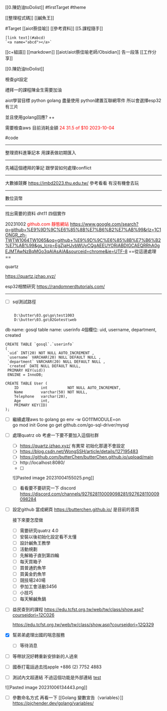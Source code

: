 [[0.陳奶油toDolist]]
#firstTarget
#theme 

[[整理程式碼]]
[[鹹魚王]]

#Target 
[[aiot蔡佳喻]]
[[參考資料]]
[[5.課程隨手]]


```
[link text](#abcd)
`<a name="abcd"></a>`
```
[[c+組語]]
[[markdown]]
[[aiot/aiot蔡佳喻老師/Obsidian]]
告一段落
[[工作分享]]


[[0.陳奶油toDolist]]

檢查git設定

禮拜一的課程陳金生需要加油

aiot學習目標
python
golang
盡量使用 python建置互聯網零件
所以會選擇esp32 有三片

並且使用golang回應?
++

需要檢查aws 目前消耗金額
<font color=red>24</font>
<font color=red>31.5 of $10 2023-10-04</font>


#code

-------------------------
整理資料進筆記本
用課表做初期匯入

------------------
先補這個禮拜的筆記
跟學習如何處理conflict

------------------------------------
大數據競賽
https://imbd2023.thu.edu.tw/
參考看看 有沒有機會去玩

----------------------
數位貨幣
****

找出需要的資料
dht11 四個實作
<a name="abcd"></a>


20231002
<font color= red>
github.com 靜態網站</font>
https://www.google.com/search?q=github+%E9%9D%9C%E6%85%8B%E7%B6%B2%E7%AB%99&rlz=1C1ONGR_zh-TWTW1064TW1065&oq=github+%E9%9D%9C%E6%85%8B%E7%B6%B2%E7%AB%99&gs_lcrp=EgZjaHJvbWUyCQgAEEUYORiABDIGCAEQRRhA0gEJMTAwNzBqMGo3qAIAsAIA&sourceid=chrome&ie=UTF-8
==從這邊處理==




quartz

https://quartz.jzhao.xyz/

esp32相關研究
https://randomnerdtutorials.com/

-------------------

- [ ] sql測試路徑
```

	D:\butter\03.go\go\test1003
	D:\butter\03.go\02Gotest\web
```
db name: gosql
table name: userinfo
4個欄位: uid, username, department, created
```mysql
CREATE TABLE `gosql`.`userinfo` 
( 
 `uid` INT(20) NOT NULL AUTO_INCREMENT ,
 `username` VARCHAR(20) NULL DEFAULT NULL ,
 `department` VARCHAR(20) NULL DEFAULT NULL ,
 `created` DATE NULL DEFAULT NULL,
 PRIMARY KEY(uid)) 
 ENGINE = InnoDB;

CREATE TABLE User (
    ID          int         NOT NULL AUTO_INCREMENT,
    Name        varchar(50) NOT NULL,
    Telephone   varchar(20),
    Age         int,
    PRIMARY KEY(ID)
);
```

- [ ] 繼續處理aws to golang
	 go env -w GO111MODULE=on      
	 go mod init Gone
	 go get github.com/go-sql-driver/mysql
- [ ] 處理quatrz ob
	考慮一下要不要加入這個社群
	- [ ] https://quartz.jzhao.xyz/
	有異常 初始化那邊不會設定
	- [ ] https://blog.csdn.net/WongSSH/article/details/127195483
	- [ ] https://github.com/butterChen/butterChen.github.io/upload/main
	- [ ] http://localhost:8080/
	- [ ] 
	![[Pasted image 20231004155025.png]]
	- [ ] 看看要不要研究一下 discord
		https://discord.com/channels/927628110009098281/927628110009098284
		
- [ ] 設定github 當成網頁
	https://butterchen.github.io/
	是目前的首頁

	接下來要怎麼做
	- [ ] 需要研究quatrz 4.0
	- [ ] 安裝以後初始化設定看不太懂
	- [ ] 設計鹹魚王教學
	- [ ] 活動規劃
	- [ ] 先解箱子直到第四輪
	- [ ] 每天買箱子
	- [ ] 買普通釣魚竿
	- [ ] 買黃金釣魚竿
	- [ ] 競技場240場
	- [ ] 參加工會活動3456
	- [ ] 小技巧
	- [ ] 每天解鹹魚鍋
- [ ] 益民查到的課程
	https://edu.tcfst.org.tw/web/tw/class/show.asp?courseidori=12C026
	
	https://edu.tcfst.org.tw/web/tw/class/show.asp?courseidori=12Q329

- [x] 幫弟弟處理出國的喘息服務
	- [ ] 等待消息
- [ ] 等帶狀況好轉重新安排新的人過來
- [ ] 國泰打電話過去找apple
	+886 (2) 7752 4883
- [ ] 測試內文超連結 不過這個功能是外部連結
[test](#Target )

![[Pasted image 20231006134443.png]]

- [ ] 參數命名方式
	再看一下
	[[Golang 變數宣告（variables）]]
	https://pjchender.dev/golang/variables/